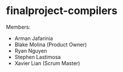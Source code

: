 # finalproject-compilers

Members:
- Arman Jafarinia
- Blake Molina (Product Owner)
- Ryan Nguyen
- Stephen Lastimosa
- Xavier Lian (Scrum Master)
